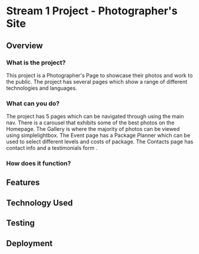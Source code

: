 # Stream 1 Project - Photographer's Site

## Overview

### What is the project?

   This project is a Photographer's Page to showcase their photos and work to the public. The project has several pages which show a range of different technologies and languages. 

### What can you do?

   The project has 5 pages which can be navigated through using the main nav.  There is a carousel that exhibits some of the best photos on the Homepage. The Gallery is where the majority of photos can be viewed using simplelightbox. The Event page has a Package Planner which can be used to select different levels and costs of package. The Contacts page has contact info and a testimonials form .

### How does it function?

## Features

## Technology Used 

## Testing

## Deployment

